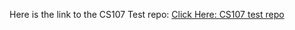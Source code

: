 Here is the link to the CS107 Test repo:
[Click Here: CS107 test repo](https://github.com/anavitor97/cs107test/blob/main/README.md)
